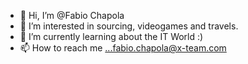 - 👋 Hi, I’m @Fabio Chapola
- 👀 I’m interested in sourcing, videogames and travels.
- 🌱 I’m currently learning about the IT World :)
- 📫 How to reach me ...fabio.chapola@x-team.com

<!---
Fabiochapola/Fabiochapola is a ✨ special ✨ repository because its `README.md` (this file) appears on your GitHub profile.
You can click the Preview link to take a look at your changes.
--->
